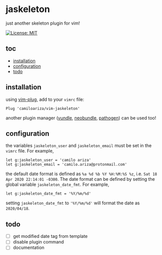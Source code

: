 # jaskeleton

just another skeleton plugin for vim!

[![License: MIT](https://img.shields.io/badge/License-MIT-brightgreen.svg)](https://opensource.org/licenses/MIT)

## toc

<!-- vim-markdown-toc GFM -->

* [installation](#installation)
* [configuration](#configuration)
* [todo](#todo)

<!-- vim-markdown-toc -->

## installation

using [vim-plug](https://github.com/junegunn/vim-plug), add to your `vimrc`
file:

```vim
Plug 'camiloariza/vim-jaskeleton'
```

another plugin manager ([vundle](https://github.com/gmarik/vundle),
[neobundle](https://github.com/Shougo/neobundle.vim),
[pathogen](https://github.com/tpope/vim-pathogen)) can be used too!

## configuration

the variables `jaskeleton_user` and `jaskeleton_email` must be set in the
`vimrc` file. For example,

```vim
let g:jaskeleton_user = 'camilo ariza'
let g:jaskeleton_email = 'camilo.ariza@protonmail.com'
```

the default date format is defined as `%a %d %b %Y %H:%M:%S %z`, i.e.  `Sat 18
Apr 2020 22:14:01 -0300`. The date format can be defined by setting the global
variable `jaskeleton_date_fmt`. For example,

```vim
let g:jaskeleton_date_fmt = '%Y/%m/%d'
```

setting `jaskeleton_date_fmt` to `'%Y/%m/%d'` will format the date as
`2020/04/18`.

## todo

- [ ] get modified date tag from template
- [ ] disable plugin command
- [ ] documentation
